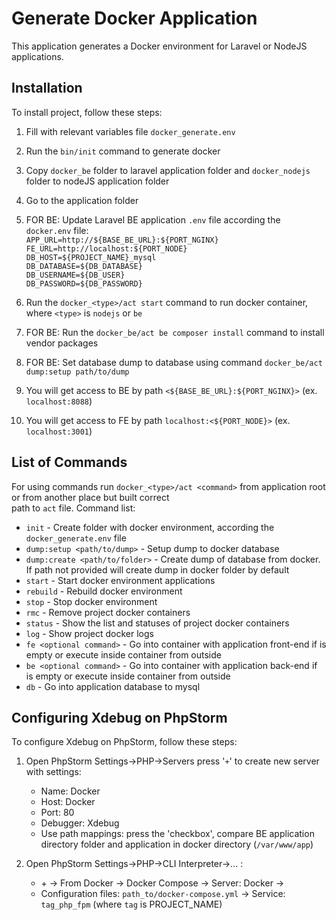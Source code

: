 # Generate Docker Application

This application generates a Docker environment for Laravel or NodeJS applications.

## Installation

To install project, follow these steps:

1. Fill with relevant variables file `docker_generate.env`
2. Run the `bin/init` command to generate docker
3. Copy `docker_be` folder to laravel application folder and `docker_nodejs` folder to nodeJS application folder
4. Go to the application folder
5. FOR BE: Update Laravel BE application `.env` file according the `docker.env` file:
   </br>
   `APP_URL=http://${BASE_BE_URL}:${PORT_NGINX}`
   </br>
   `FE_URL=http://localhost:${PORT_NODE}`
   </br>
   `DB_HOST=${PROJECT_NAME}_mysql`
   </br>
   `DB_DATABASE=${DB_DATABASE}`
   </br>
   `DB_USERNAME=${DB_USER}`
   </br>
   `DB_PASSWORD=${DB_PASSWORD}`
   </br>

6. Run the `docker_<type>/act start` command to run docker container, where `<type>` is `nodejs` or `be`
7. FOR BE: Run the `docker_be/act be composer install` command to install vendor packages
8. FOR BE: Set database dump to database using command `docker_be/act dump:setup path/to/dump`
9. You will get access to BE by path `<${BASE_BE_URL}:${PORT_NGINX}>` (ex. `localhost:8088`)
10. You will get access to FE by path `localhost:<${PORT_NODE}>` (ex. `localhost:3001`)

## List of Commands

For using commands run `docker_<type>/act <command>` from application root or from another place but built correct  
path to `act` file.
Command list:

- `init` - Create folder with docker environment, according the `docker_generate.env` file
- `dump:setup <path/to/dump>` - Setup dump to docker database
- `dump:create <path/to/folder>` - Create dump of database from docker. If path not provided will create dump in docker folder by default
- `start` - Start docker environment applications
- `rebuild` - Rebuild docker environment
- `stop` - Stop docker environment
- `rmc` - Remove project docker containers
- `status` - Show the list and statuses of project docker containers
- `log` - Show project docker logs
- `fe <optional command>` - Go into container with application front-end if <optional command> is empty or execute <optional command> inside container from outside
- `be <optional command>` - Go into container with application back-end if <optional command> is empty or execute <optional command> inside container from outside
- `db` - Go into application database to mysql 

## Configuring Xdebug on PhpStorm

To configure Xdebug on PhpStorm, follow these steps:

1. Open PhpStorm Settings->PHP->Servers press '`+`' to create new server with settings:
	- Name: Docker
	- Host: Docker
	- Port: 80
	- Debugger: Xdebug
	- Use path mappings: press the 'checkbox', compare BE application directory folder and application in docker directory (`/var/www/app`)

2. Open PhpStorm Settings->PHP->CLI Interpreter->... :
	- \+ -> From Docker -> Docker Compose -> Server: Docker ->
	- Configuration files: `path_to/docker-compose.yml` -> Service: `tag_php_fpm` (where `tag` is PROJECT_NAME)

